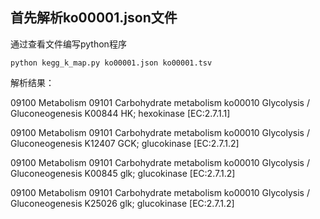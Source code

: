 ## 首先解析ko00001.json文件

通过查看文件编写python程序

```
python kegg_k_map.py ko00001.json ko00001.tsv
```

解析结果：

09100 Metabolism	09101 Carbohydrate metabolism	ko00010	Glycolysis / Gluconeogenesis	K00844	HK; hexokinase	[EC:2.7.1.1]

09100 Metabolism	09101 Carbohydrate metabolism	ko00010	Glycolysis / Gluconeogenesis	K12407	GCK; glucokinase	[EC:2.7.1.2]

09100 Metabolism	09101 Carbohydrate metabolism	ko00010	Glycolysis / Gluconeogenesis	K00845	glk; glucokinase	[EC:2.7.1.2]

09100 Metabolism	09101 Carbohydrate metabolism	ko00010	Glycolysis / Gluconeogenesis	K25026	glk; glucokinase	[EC:2.7.1.2]